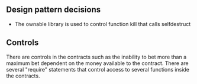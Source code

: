 ## Design pattern decisions

- The ownable library is used to control function kill that calls selfdestruct

## Controls

There are controls in the contracts such as the inability to bet more than a maximum bet dependent on the money available to the contract. There are several "require" statements that control access to several functions inside the contracts.